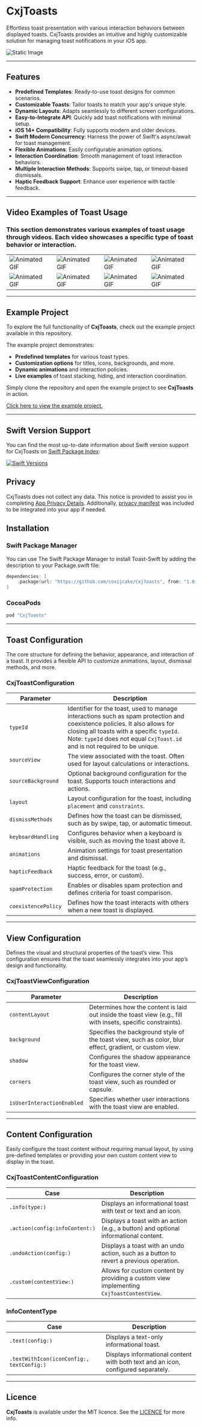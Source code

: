 # CxjToasts 

Effortless toast presentation with various interaction behaviors between displayed toasts. CxjToasts provides an intuitive and highly customizable solution for managing toast notifications in your iOS app.

![Static Image](https://github.com/coxijcake/CxjToastsExample/blob/main/Assets/ToastsPreview.png)

---

## Features
- **Predefined Templates**: Ready-to-use toast designs for common scenarios.
- **Customizable Toasts**: Tailor toasts to match your app's unique style.
- **Dynamic Layouts**: Adapts seamlessly to different screen configurations.
- **Easy-to-Integrate API**: Quickly add toast notifications with minimal setup.
- **iOS 14+ Compatibility**: Fully supports modern and older devices.
- **Swift Modern Concurrency**: Harness the power of Swift's async/await for toast management.
- **Flexible Animations**: Easily configurable animation options.
- **Interaction Coordination**: Smooth management of toast interaction behaviors.
- **Multiple Interaction Methods**: Supports swipe, tap, or timeout-based dismissals.
- **Haptic Feedback Support**: Enhance user experience with tactile feedback.

---

## Video Examples of Toast Usage

### This section demonstrates various examples of toast usage through videos. Each video showcases a specific type of toast behavior or interaction.
<table>
  <tr>
    <td>
		<img src="https://raw.githubusercontent.com/coxijcake/CxjToastsExample/main/Assets/native.gif" alt="Animated GIF" />
    </td>
    <td>
      	<img src="https://raw.githubusercontent.com/coxijcake/CxjToastsExample/main/Assets/undo.gif" alt="Animated GIF" />
    </td>
    <td>
     	<img src="https://raw.githubusercontent.com/coxijcake/CxjToastsExample/main/Assets/bottom_primary.gif" alt="Animated GIF" />
    </td>
    <td>
      	<img src="https://raw.githubusercontent.com/coxijcake/CxjToastsExample/main/Assets/global_status.gif" alt="Animated GIF" />
    </td>
  </tr>
  <tr>
    <td>
      	<img src="https://raw.githubusercontent.com/coxijcake/CxjToastsExample/main/Assets/side_presenting.gif" alt="Animated GIF" />
    </td>
    <td>
      	<img src="https://raw.githubusercontent.com/coxijcake/CxjToastsExample/main/Assets/action_event.gif" alt="Animated GIF" />
    </td>
    <td>
     	<img src="https://raw.githubusercontent.com/coxijcake/CxjToastsExample/main/Assets/compact_action_description.gif" alt="Animated GIF" />
    </td>
    <td>
      	<img src="https://raw.githubusercontent.com/coxijcake/CxjToastsExample/main/Assets/top_straight.gif" alt="Animated GIF" />
    </td>
  </tr>
</table>


---

## Example Project

To explore the full functionality of **CxjToasts**, check out the example project available in this repository. 

The example project demonstrates:
- **Predefined templates** for various toast types.
- **Customization options** for titles, icons, backgrounds, and more.
- **Dynamic animations** and interaction policies.
- **Live examples** of toast stacking, hiding, and interaction coordination.

Simply clone the repository and open the example project to see **CxjToasts** in action.

[Click here to view the example project.](https://github.com/coxijcake/CxjToastsExample)

---

## Swift Version Support

You can find the most up-to-date information about Swift version support for CxjToasts on [Swift Package Index](https://swiftpackageindex.com/coxijcake/CxjToasts):

[![Swift Versions](https://img.shields.io/endpoint?url=https%3A%2F%2Fswiftpackageindex.com%2Fapi%2Fpackages%2Fcoxijcake%2FCxjToasts%2Fbadge%3Ftype%3Dswift-versions)](https://swiftpackageindex.com/coxijcake/CxjToasts)

## Privacy

CxjToasts does not collect any data. This notice is provided to assist you in completing [App Privacy Details](https://developer.apple.com/app-store/app-privacy-details/). 
Additionally, [privacy manifest](https://github.com/coxijcake/CxjToasts/blob/main/Sources/PrivacyInfo.xcprivacy) was included to be integrated into your app if needed.

## Installation

### Swift Package Manager
You can use The Swift Package Manager to install Toast-Swift by adding the description to your Package.swift file:
```swift
dependencies: [
	.package(url: "https://github.com/coxijcake/CxjToasts", from: "1.0.4")
]
```

### CocoaPods
```swift
pod "CxjToasts"
```

---

## Toast Configuration
The core structure for defining the behavior, appearance, and interaction of a toast. It provides a flexible API to customize animations, layout, dismissal methods, and more.

### CxjToastConfiguration 
| **Parameter**         | **Description**                                                                                                              |
|-----------------------|----------------------------------------------------------------------------------------------------------------------------|
| `typeId`             	| Identifier for the toast, used to manage interactions such as spam protection and coexistence policies. It also allows for closing all toasts with a specific `typeId`. Note: `typeId` does not equal `CxjToast.id` and is not required to be unique.          |
| `sourceView`         	| The view associated with the toast. Often used for layout calculations or interactions.                                     |
| `sourceBackground`   	| Optional background configuration for the toast. Supports touch interactions and actions.                                   |
| `layout`             	| Layout configuration for the toast, including `placement` and `constraints`.                                               |
| `dismissMethods`     	| Defines how the toast can be dismissed, such as by swipe, tap, or automatic timeout.                                        |
| `keyboardHandling`   	| Configures behavior when a keyboard is visible, such as moving the toast above it.                                         |
| `animations`         	| Animation settings for toast presentation and dismissal.                                                                    |
| `hapticFeedback`     	| Haptic feedback for the toast (e.g., success, error, or custom).                                                           |
| `spamProtection`     	| Enables or disables spam protection and defines criteria for toast comparison.                                             |
| `coexistencePolicy`  	| Defines how the toast interacts with others when a new toast is displayed.                                                 |

---

## View Configuration
Defines the visual and structural properties of the toast’s view. This configuration ensures that the toast seamlessly integrates into your app’s design and functionality.

### CxjToastViewConfiguration
| **Parameter**            | **Description**                                                                                                  |
|--------------------------|------------------------------------------------------------------------------------------------------------------|
| `contentLayout`          | Determines how the content is laid out inside the toast view (e.g., fill with insets, specific constraints).     |
| `background`             | Specifies the background style of the toast view, such as color, blur effect, gradient, or custom view.          |
| `shadow`                 | Configures the shadow appearance for the toast view.                                                             |
| `corners`                | Configures the corner style of the toast view, such as rounded or capsule.                                       |
| `isUserInteractionEnabled` | Specifies whether user interactions with the toast view are enabled.                                           |

---

## Content Configuration
Easily configure the toast content without requiring manual layout, by using pre-defined templates or providing your own custom content view to display in the toast.

### CxjToastContentConfiguration

| Case                              | Description                                                                                   |
|-----------------------------------|-----------------------------------------------------------------------------------------------|
| `.info(type:)`                    | Displays an informational toast with text or text and an icon.                               |
| `.action(config:infoContent:)`    | Displays a toast with an action (e.g., a button) and optional informational content.          |
| `.undoAction(config:)`            | Displays a toast with an undo action, such as a button to revert a previous operation.        |
| `.custom(contentView:)`           | Allows for custom content by providing a custom view implementing `CxjToastContentView`.      |

### InfoContentType

| Case                                     | Description                                                                               |
|------------------------------------------|-------------------------------------------------------------------------------------------|
| `.text(config:)`                         | Displays a text-only informational toast.                                                |
| `.textWithIcon(iconConfig:, textConfig:)`| Displays informational content with both text and an icon, configured separately.         |

---

## Licence
**CxjToasts** is available under the MIT licence. See the [LICENCE](./LICENSE) for more info.


